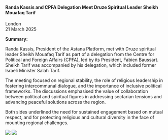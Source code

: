 <h4>Randa Kassis and CPFA Delegation Meet Druze Spiritual Leader Sheikh Mouafaq Tarif</h4>  

London</br>
21 March 2025  

<b>Summary:</b>

Randa Kassis, President of the Astana Platform, met with Druze spiritual leader Sheikh Mouafaq Tarif as part of a delegation from the Centre for Political and Foreign Affairs (CPFA), led by its President, Fabien Baussart. Sheikh Tarif was accompanied by his delegation, which included former Israeli Minister Salah Tarif.

The meeting focused on regional stability, the role of religious leadership in fostering intercommunal dialogue, and the importance of inclusive political frameworks. The discussions emphasised the value of collaboration between political and spiritual figures in addressing sectarian tensions and advancing peaceful solutions across the region.

Both sides underlined the need for sustained engagement based on mutual respect, and for protecting religious and cultural diversity in the face of mounting regional challenges.

![](1.jpg)
![](2.JPG)
<p></p>

